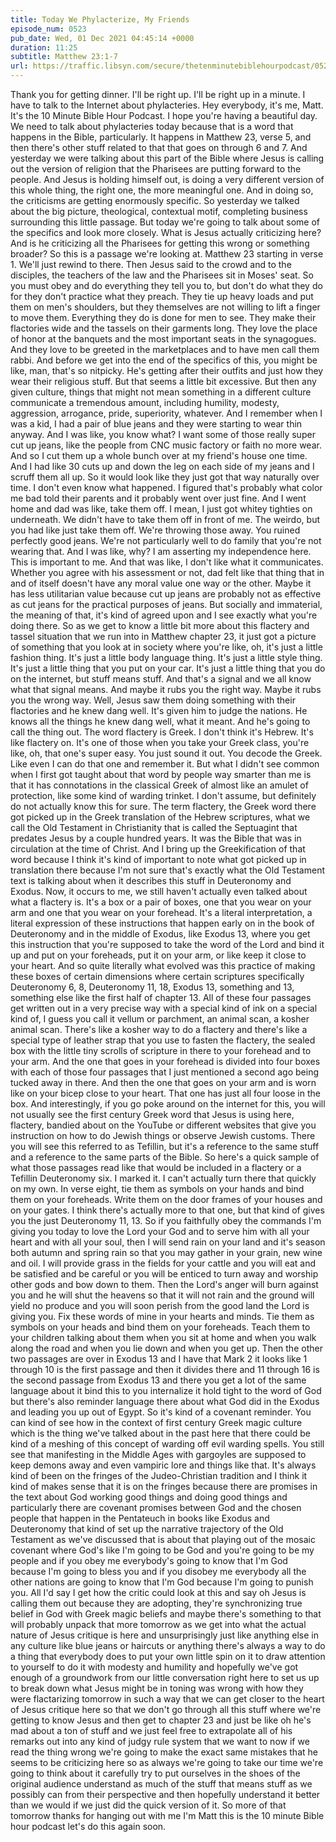 ```yaml
---
title: Today We Phylacterize, My Friends
episode_num: 0523
pub_date: Wed, 01 Dec 2021 04:45:14 +0000
duration: 11:25
subtitle: Matthew 23:1-7
url: https://traffic.libsyn.com/secure/thetenminutebiblehourpodcast/0523_-_Today_We_Phylacterize_My_Friends.mp3
---
```


 Thank you for getting dinner. I'll be right up. I'll be right up in a minute. I have to talk to the Internet about phylacteries. Hey everybody, it's me, Matt. It's the 10 Minute Bible Hour Podcast. I hope you're having a beautiful day. We need to talk about phylacteries today because that is a word that happens in the Bible, particularly. It happens in Matthew 23, verse 5, and then there's other stuff related to that that goes on through 6 and 7. And yesterday we were talking about this part of the Bible where Jesus is calling out the version of religion that the Pharisees are putting forward to the people. And Jesus is holding himself out, is doing a very different version of this whole thing, the right one, the more meaningful one. And in doing so, the criticisms are getting enormously specific. So yesterday we talked about the big picture, theological, contextual motif, completing business surrounding this little passage. But today we're going to talk about some of the specifics and look more closely. What is Jesus actually criticizing here? And is he criticizing all the Pharisees for getting this wrong or something broader? So this is a passage we're looking at. Matthew 23 starting in verse 1. We'll just rewind to there. Then Jesus said to the crowd and to the disciples, the teachers of the law and the Pharisees sit in Moses' seat. So you must obey and do everything they tell you to, but don't do what they do for they don't practice what they preach. They tie up heavy loads and put them on men's shoulders, but they themselves are not willing to lift a finger to move them. Everything they do is done for men to see. They make their flactories wide and the tassels on their garments long. They love the place of honor at the banquets and the most important seats in the synagogues. And they love to be greeted in the marketplaces and to have men call them rabbi. And before we get into the end of the specifics of this, you might be like, man, that's so nitpicky. He's getting after their outfits and just how they wear their religious stuff. But that seems a little bit excessive. But then any given culture, things that might not mean something in a different culture communicate a tremendous amount, including humility, modesty, aggression, arrogance, pride, superiority, whatever. And I remember when I was a kid, I had a pair of blue jeans and they were starting to wear thin anyway. And I was like, you know what? I want some of those really super cut up jeans, like the people from CNC music factory or faith no more wear. And so I cut them up a whole bunch over at my friend's house one time. And I had like 30 cuts up and down the leg on each side of my jeans and I scruff them all up. So it would look like they just got that way naturally over time. I don't even know what happened. I figured that's probably what color me bad told their parents and it probably went over just fine. And I went home and dad was like, take them off. I mean, I just got whitey tighties on underneath. We didn't have to take them off in front of me. The weirdo, but you had like just take them off. We're throwing those away. You ruined perfectly good jeans. We're not particularly well to do family that you're not wearing that. And I was like, why? I am asserting my independence here. This is important to me. And that was like, I don't like what it communicates. Whether you agree with his assessment or not, dad felt like that thing that in and of itself doesn't have any moral value one way or the other. Maybe it has less utilitarian value because cut up jeans are probably not as effective as cut jeans for the practical purposes of jeans. But socially and immaterial, the meaning of that, it's kind of agreed upon and I see exactly what you're doing there. So as we get to know a little bit more about this flactery and tassel situation that we run into in Matthew chapter 23, it just got a picture of something that you look at in society where you're like, oh, it's just a little fashion thing. It's just a little body language thing. It's just a little style thing. It's just a little thing that you put on your car. It's just a little thing that you do on the internet, but stuff means stuff. And that's a signal and we all know what that signal means. And maybe it rubs you the right way. Maybe it rubs you the wrong way. Well, Jesus saw them doing something with their flactories and he knew dang well. It's given him to judge the nations. He knows all the things he knew dang well, what it meant. And he's going to call the thing out. The word flactery is Greek. I don't think it's Hebrew. It's like flactery on. It's one of those when you take your Greek class, you're like, oh, that one's super easy. You just sound it out. You decode the Greek. Like even I can do that one and remember it. But what I didn't see common when I first got taught about that word by people way smarter than me is that it has connotations in the classical Greek of almost like an amulet of protection, like some kind of warding trinket. I don't assume, but definitely do not actually know this for sure. The term flactery, the Greek word there got picked up in the Greek translation of the Hebrew scriptures, what we call the Old Testament in Christianity that is called the Septuagint that predates Jesus by a couple hundred years. It was the Bible that was in circulation at the time of Christ. And I bring up the Greekification of that word because I think it's kind of important to note what got picked up in translation there because I'm not sure that's exactly what the Old Testament text is talking about when it describes this stuff in Deuteronomy and Exodus. Now, it occurs to me, we still haven't actually even talked about what a flactery is. It's a box or a pair of boxes, one that you wear on your arm and one that you wear on your forehead. It's a literal interpretation, a literal expression of these instructions that happen early on in the book of Deuteronomy and in the middle of Exodus, like Exodus 13, where you get this instruction that you're supposed to take the word of the Lord and bind it up and put on your foreheads, put it on your arm, or like keep it close to your heart. And so quite literally what evolved was this practice of making these boxes of certain dimensions where certain scriptures specifically Deuteronomy 6, 8, Deuteronomy 11, 18, Exodus 13, something and 13, something else like the first half of chapter 13. All of these four passages get written out in a very precise way with a special kind of ink on a special kind of, I guess you call it vellum or parchment, an animal scan, a kosher animal scan. There's like a kosher way to do a flactery and there's like a special type of leather strap that you use to fasten the flactery, the sealed box with the little tiny scrolls of scripture in there to your forehead and to your arm. And the one that goes in your forehead is divided into four boxes with each of those four passages that I just mentioned a second ago being tucked away in there. And then the one that goes on your arm and is worn like on your bicep close to your heart. That one has just all four loose in the box. And interestingly, if you go poke around on the internet for this, you will not usually see the first century Greek word that Jesus is using here, flactery, bandied about on the YouTube or different websites that give you instruction on how to do Jewish things or observe Jewish customs. There you will see this referred to as Tefillin, but it's a reference to the same stuff and a reference to the same parts of the Bible. So here's a quick sample of what those passages read like that would be included in a flactery or a Tefillin Deuteronomy six. I marked it. I can't actually turn there that quickly on my own. In verse eight, tie them as symbols on your hands and bind them on your foreheads. Write them on the door frames of your houses and on your gates. I think there's actually more to that one, but that kind of gives you the just Deuteronomy 11, 13. So if you faithfully obey the commands I'm giving you today to love the Lord your God and to serve him with all your heart and with all your soul, then I will send rain on your land and it's season both autumn and spring rain so that you may gather in your grain, new wine and oil. I will provide grass in the fields for your cattle and you will eat and be satisfied and be careful or you will be enticed to turn away and worship other gods and bow down to them. Then the Lord's anger will burn against you and he will shut the heavens so that it will not rain and the ground will yield no produce and you will soon perish from the good land the Lord is giving you. Fix these words of mine in your hearts and minds. Tie them as symbols on your heads and bind them on your foreheads. Teach them to your children talking about them when you sit at home and when you walk along the road and when you lie down and when you get up. Then the other two passages are over in Exodus 13 and I have that Mark 2 it looks like 1 through 10 is the first passage and then it divides there and 11 through 16 is the second passage from Exodus 13 and there you get a lot of the same language about it bind this to you internalize it hold tight to the word of God but there's also reminder language there about what God did in the Exodus and leading you up out of Egypt. So it's kind of a covenant reminder. You can kind of see how in the context of first century Greek magic culture which is the thing we've talked about in the past here that there could be kind of a meshing of this concept of warding off evil warding spells. You still see that manifesting in the Middle Ages with gargoyles are supposed to keep demons away and even vampiric lore and things like that. It's always kind of been on the fringes of the Judeo-Christian tradition and I think it kind of makes sense that it is on the fringes because there are promises in the text about God working good things and doing good things and particularly there are covenant promises between God and the chosen people that happen in the Pentateuch in books like Exodus and Deuteronomy that kind of set up the narrative trajectory of the Old Testament as we've discussed that is about that playing out of the mosaic covenant where God's like I'm going to be God and you're going to be my people and if you obey me everybody's going to know that I'm God because I'm going to bless you and if you disobey me everybody all the other nations are going to know that I'm God because I'm going to punish you. All I'd say I get how the critic could look at this and say oh Jesus is calling them out because they are adopting, they're synchronizing true belief in God with Greek magic beliefs and maybe there's something to that will probably unpack that more tomorrow as we get into what the actual nature of Jesus critique is here and unsurprisingly just like anything else in any culture like blue jeans or haircuts or anything there's always a way to do a thing that everybody does to put your own little spin on it to draw attention to yourself to do it with modesty and humility and hopefully we've got enough of a groundwork from our little conversation right here to set us up to break down what Jesus might be in toning was wrong with how they were flactarizing tomorrow in such a way that we can get closer to the heart of Jesus critique here so that we don't go through all this stuff where we're getting to know Jesus and then get to chapter 23 and just be like oh he's mad about a ton of stuff and we just feel free to extrapolate all of his remarks out into any kind of judgy rule system that we want to now if we read the thing wrong we're going to make the exact same mistakes that he seems to be criticizing here so as always we're going to take our time we're going to think about it carefully try to put ourselves in the shoes of the original audience understand as much of the stuff that means stuff as we possibly can from their perspective and then hopefully understand it better than we would if we just did the quick version of it. So more of that tomorrow thanks for hanging out with me I'm Matt this is the 10 minute Bible hour podcast let's do this again soon.